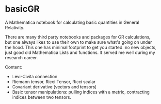 # basicGR
A Mathematica notebook for calculating basic quantities in General Relativity.

There are many third party notebooks and packages for GR calculations, but one always likes to use their own to make sure what's going on under the hood. This one has minimal footprint to get you started: no new objects, just good old Mathematica Lists and functions. It served me well during my research career.

Content:
- Levi-Civita connection
- Riemann tensor, Ricci Tensor, Ricci scalar
- Covariant derivative (vectors and tensors)
- Basic tensor manipulations: pulling indices with a metric, contracting indices between two tensors.
